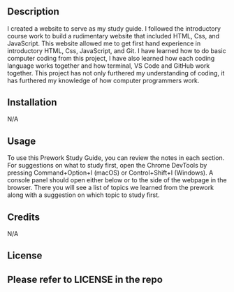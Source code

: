 # <Your-Project-Title>

## Description
I created a website to serve as my study guide. I followed the introductory course work to build a rudimentary website that included HTML, Css, and JavaScript. This website allowed me to get first hand experience in introductory HTML, Css, JavaScript, and Git. I have learned how to do basic computer coding from this project, I have also learned how each coding language works together and how terminal, VS Code and GitHub work together. This project has not only furthered my understanding of coding, it has furthered my knowledge of how computer programmers work.


## Installation

N/A

## Usage

To use this Prework Study Guide, you can review the notes in each section. For suggestions on what to study first, open the Chrome DevTools by pressing Command+Option+I (macOS) or Control+Shift+I (Windows). A console panel should open either below or to the side of the webpage in the browser. There you will see a list of topics we learned from the prework along with a suggestion on which topic to study first.


## Credits

N/A

## License

Please refer to LICENSE in the repo
---
